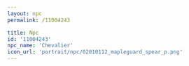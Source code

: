 ```yaml
---
layout: npc
permalink: /11004243

title: Npc
id: '11004243'
npc_name: 'Chevalier'
icon_url: 'portrait/npc/02010112_mapleguard_spear_p.png'
---
```

